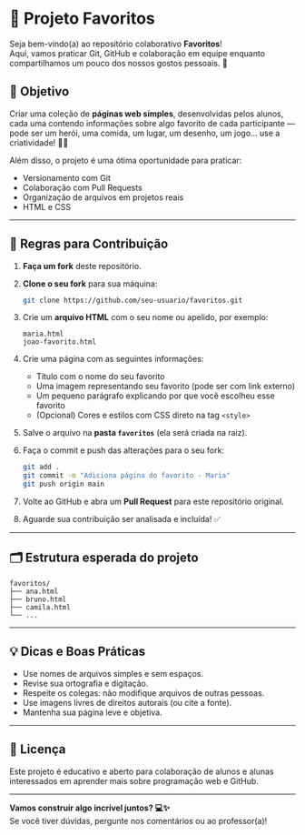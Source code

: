 # 🌟 Projeto Favoritos

Seja bem-vindo(a) ao repositório colaborativo **Favoritos**!  
Aqui, vamos praticar Git, GitHub e colaboração em equipe enquanto compartilhamos um pouco dos nossos gostos pessoais. 🚀

## 📌 Objetivo

Criar uma coleção de **páginas web simples**, desenvolvidas pelos alunos, cada uma contendo informações sobre algo favorito de cada participante — pode ser um herói, uma comida, um lugar, um desenho, um jogo... use a criatividade! 🧠💡

Além disso, o projeto é uma ótima oportunidade para praticar:

- Versionamento com Git
- Colaboração com Pull Requests
- Organização de arquivos em projetos reais
- HTML e CSS

---

## 📝 Regras para Contribuição

1. **Faça um fork** deste repositório.
2. **Clone o seu fork** para sua máquina:
   ```bash
   git clone https://github.com/seu-usuario/favoritos.git
   ```
3. Crie um **arquivo HTML** com o seu nome ou apelido, por exemplo:
   ```
   maria.html
   joao-favorito.html
   ```
4. Crie uma página com as seguintes informações:
   - Título com o nome do seu favorito
   - Uma imagem representando seu favorito (pode ser com link externo)
   - Um pequeno parágrafo explicando por que você escolheu esse favorito
   - (Opcional) Cores e estilos com CSS direto na tag `<style>`

5. Salve o arquivo na **pasta `favoritos`** (ela será criada na raiz).
6. Faça o commit e push das alterações para o seu fork:
   ```bash
   git add .
   git commit -m "Adiciona página do favorito - Maria"
   git push origin main
   ```
7. Volte ao GitHub e abra um **Pull Request** para este repositório original.
8. Aguarde sua contribuição ser analisada e incluída! ✅

---

## 🗂 Estrutura esperada do projeto

```
favoritos/
├── ana.html
├── bruno.html
├── camila.html
└── ...
```

---

## 💡 Dicas e Boas Práticas

- Use nomes de arquivos simples e sem espaços.
- Revise sua ortografia e digitação.
- Respeite os colegas: não modifique arquivos de outras pessoas.
- Use imagens livres de direitos autorais (ou cite a fonte).
- Mantenha sua página leve e objetiva.

---

## 🤝 Licença

Este projeto é educativo e aberto para colaboração de alunos e alunas interessados em aprender mais sobre programação web e GitHub.

---

**Vamos construir algo incrível juntos? 💻✨**  
Se você tiver dúvidas, pergunte nos comentários ou ao professor(a)!
